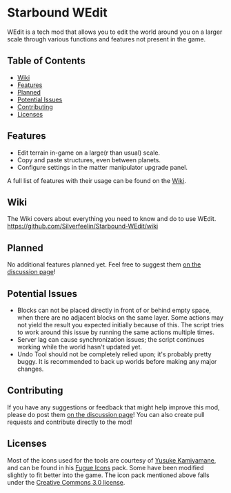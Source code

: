# Starbound WEdit
WEdit is a tech mod that allows you to edit the world around you on a larger scale through various functions and features not present in the game.

## Table of Contents
- [Wiki](#wiki)
- [Features](#features)
- [Planned](#planned)
- [Potential Issues](#potential-issues)
- [Contributing](#contributing)
- [Licenses](#licenses)

## Features
* Edit terrain in-game on a large(r than usual) scale.
* Copy and paste structures, even between planets.
* Configure settings in the matter manipulator upgrade panel.

A full list of features with their usage can be found on the [Wiki](https://github.com/Silverfeelin/Starbound-WEdit/wiki).

## Wiki
The Wiki covers about everything you need to know and do to use WEdit.  
https://github.com/Silverfeelin/Starbound-WEdit/wiki

## Planned
No additional features planned yet. Feel free to suggest them [on the discussion page](http://community.playstarbound.com/threads/wedit.116953/)!

## Potential Issues
* Blocks can not be placed directly in front of or behind empty space, when there are no adjacent blocks on the same layer. Some actions may not yield the result you expected initially because of this. The script tries to work around this issue by running the same actions multiple times.
* Server lag can cause synchronization issues; the script continues working while the world hasn't updated yet.
* Undo Tool should not be completely relied upon; it's probably pretty buggy. It is recommended to back up worlds before making any major changes.

## Contributing
If you have any suggestions or feedback that might help improve this mod, please do post them [on the discussion page](http://community.playstarbound.com/threads/wedit.116953/)!
You can also create pull requests and contribute directly to the mod!

## Licenses
Most of the icons used for the tools are courtesy of [Yusuke Kamiyamane](http://p.yusukekamiyamane.com/about/), and can be found in his [Fugue Icons](http://p.yusukekamiyamane.com/) pack. Some have been modified slightly to fit better into the game.
The icon pack mentioned above falls under the [Creative Commons 3.0 license](http://creativecommons.org/licenses/by/3.0/).
